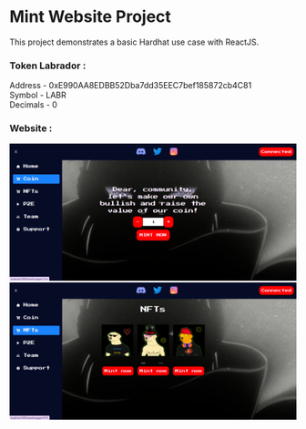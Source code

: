 # Mint Website Project

This project demonstrates a basic Hardhat use case with ReactJS.

### Token Labrador :

<div>Address - 0xE990AA8EDBB52Dba7dd35EEC7bef185872cb4C81</div>
<div>Symbol - LABR</div>
<div>Decimals - 0</div>

### Website :

![Image text](https://github.com/ArthurChemov/mint_website_ReactJS/blob/main/src/assets/background/Screenshot1.PNG)
![Image text](https://github.com/ArthurChemov/mint_website_ReactJS/blob/main/src/assets/background/Screenshot2.PNG)
